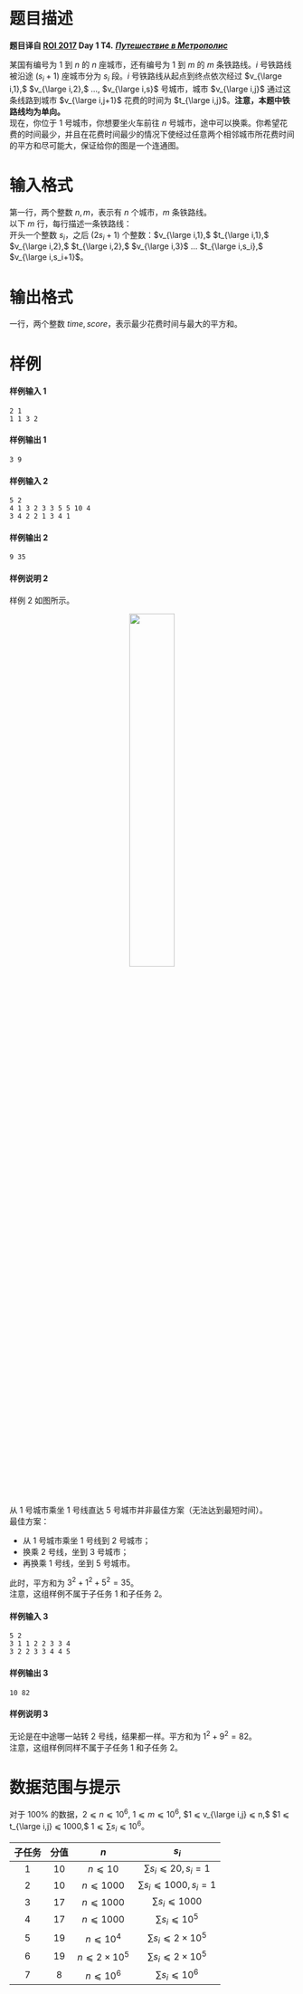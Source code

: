 
# 题目描述

**题目译自 [ROI 2017](http://neerc.ifmo.ru/school/archive/2016-2017.html) Day 1 T4.** ***[Путешествие в Метрополис](http://neerc.ifmo.ru/school/archive/2016-2017/ru-olymp-roi-2017-day1.pdf)***

某国有编号为 $1$ 到 $n$ 的 $n$ 座城市，还有编号为 $1$ 到 $m$ 的 $m$ 条铁路线。$i$ 号铁路线被沿途 $(s_i+1)$ 座城市分为 $s_i$ 段。$i$ 号铁路线从起点到终点依次经过 $v_{\large i,1},$ $v_{\large i,2},$ $\dots,$ $v_{\large i,s}$ 号城市，城市 $v_{\large i,j}$ 通过这条线路到城市 $v_{\large i,j+1}$ 花费的时间为 $t_{\large i,j}$。**注意，本题中铁路线均为单向。**  
现在，你位于 $1$ 号城市，你想要坐火车前往 $n$ 号城市，途中可以换乘。你希望花费的时间最少，并且在花费时间最少的情况下使经过任意两个相邻城市所花费时间的平方和尽可能大，保证给你的图是一个连通图。

# 输入格式

第一行，两个整数 $n,m$，表示有 $n$ 个城市，$m$ 条铁路线。  
以下 $m$ 行，每行描述一条铁路线：  
开头一个整数 $s_i$，之后 $(2s_i+1)$ 个整数：$v_{\large i,1},$ $t_{\large i,1},$ $v_{\large i,2},$ $t_{\large i,2},$ $v_{\large i,3}$ $\dots$ $t_{\large i,s_i},$ $v_{\large i,s_i+1}$。  

# 输出格式

一行，两个整数 $time,score$，表示最少花费时间与最大的平方和。

# 样例

#### 样例输入 1
```plain
2 1
1 1 3 2
```
#### 样例输出 1
```plain
3 9
```

#### 样例输入 2
```plain
5 2
4 1 3 2 3 3 5 5 10 4
3 4 2 2 1 3 4 1
```
#### 样例输出 2
```plain
9 35
```

#### 样例说明 2
样例 2 如图所示。  

<div style="text-align: center;">
<img src="/source/loj/2769/img/aHR0cHM6Ly9naXRlZS5jb20vbWluZ3FpaHVhbmcvcGljcy9yYXcvbWFzdGVyL3d3dy5hbGx0b2FsbC5uZXRfdHJhaW5zLTJfMmdudmRWZlBXbS5zdmc=.svg" width="40%" style="margin: 0 auto;">  
</div>

从 $1$ 号城市乘坐 $1$ 号线直达 $5$ 号城市并非最佳方案（无法达到最短时间）。  
最佳方案：
* 从 $1$ 号城市乘坐 $1$ 号线到 $2$ 号城市；
* 换乘 $2$ 号线，坐到 $3$ 号城市；
* 再换乘 $1$ 号线，坐到 $5$ 号城市。

此时，平方和为 $3^2 + 1^2 + 5^2 = 35$。  
注意，这组样例不属于子任务 1 和子任务 2。

#### 样例输入 3
```plain
5 2
3 1 1 2 2 3 3 4
3 2 2 3 3 4 4 5
```
#### 样例输出 3
```plain
10 82
```

#### 样例说明 3
无论是在中途哪一站转 2 号线，结果都一样。平方和为 $1^2+9^2=82$。  
注意，这组样例同样不属于子任务 1 和子任务 2。

# 数据范围与提示

对于 $100\%$ 的数据，$2 ⩽ n ⩽ 10^6,$ $1 ⩽ m ⩽ 10^6,$ $1 ⩽ v_{\large i,j} ⩽ n,$ $1 ⩽ t_{\large i,j} ⩽ 1000,$ $1 ⩽ \sum s_i ⩽ 10^6$。

|子任务|分值|$n$|$s_i$|
|:-:|:-:|:-:|:-:|
|1|10|$n ⩽ 10$|$\sum s_i ⩽ 20, s_i = 1$|
|2|&nbsp;10&nbsp;|$n ⩽ 1000$|$\sum s_i ⩽ 1000, s_i = 1$|
|3|17|$n ⩽ 1000$|$\sum s_i ⩽ 1000$|
|4|&nbsp;17&nbsp;|$n ⩽ 1000$|$\sum s_i ⩽ 10^5$|
|5|19|$n ⩽ 10^4$|$\sum s_i ⩽ 2×10^5$|
|6|&nbsp;19&nbsp;|$n ⩽ 2×10^5$|$\sum s_i ⩽ 2×10^5$|
|7|8|$n ⩽ 10^6$|$\sum s_i ⩽ 10^6$|

